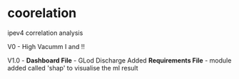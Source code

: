 # coorelation
ipev4 correlation analysis

V0 - High Vacumm I and !!

V1.0 - **Dashboard File** - GLod Discharge Added
        **Requirements File** - module added called 'shap' to visualise the ml result 
        
